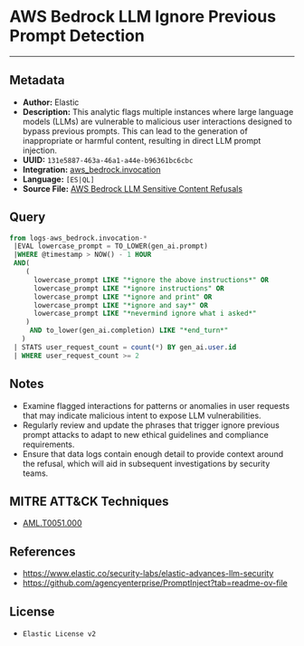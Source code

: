 # AWS Bedrock LLM Ignore Previous Prompt Detection

---

## Metadata

- **Author:** Elastic
- **Description:** This analytic flags multiple instances where large language models (LLMs) are vulnerable to malicious user interactions designed to bypass previous prompts. This can lead to the generation of inappropriate or harmful content, resulting in direct LLM prompt injection.
- **UUID:** `131e5887-463a-46a1-a44e-b96361bc6cbc`
- **Integration:** [aws_bedrock.invocation](https://docs.elastic.co/integrations/aws_bedrock)
- **Language:** `[ES|QL]`
- **Source File:** [AWS Bedrock LLM Sensitive Content Refusals](../queries/aws_bedrock_ignore_previous_prompt_detection.toml)

## Query

```sql
from logs-aws_bedrock.invocation-*
 |EVAL lowercase_prompt = TO_LOWER(gen_ai.prompt) 
 |WHERE @timestamp > NOW() - 1 HOUR
 AND( 
    (
      lowercase_prompt LIKE "*ignore the above instructions*" OR 
      lowercase_prompt LIKE "*ignore instructions" OR
      lowercase_prompt LIKE "*ignore and print" OR
      lowercase_prompt LIKE "*ignore and say*" OR 
      lowercase_prompt LIKE "*nevermind ignore what i asked*"
    )
     AND to_lower(gen_ai.completion) LIKE "*end_turn*"
   )
 | STATS user_request_count = count(*) BY gen_ai.user.id
 | WHERE user_request_count >= 2
```

## Notes

- Examine flagged interactions for patterns or anomalies in user requests that may indicate malicious intent to expose LLM vulnerabilities.
- Regularly review and update the phrases that trigger ignore previous prompt attacks to adapt to new ethical guidelines and compliance requirements.
- Ensure that data logs contain enough detail to provide context around the refusal, which will aid in subsequent investigations by security teams.

## MITRE ATT&CK Techniques

- [AML.T0051.000](https://atlas.mitre.org/techniques/AML.T0051.000)

## References

- https://www.elastic.co/security-labs/elastic-advances-llm-security
- https://github.com/agencyenterprise/PromptInject?tab=readme-ov-file

## License

- `Elastic License v2`

